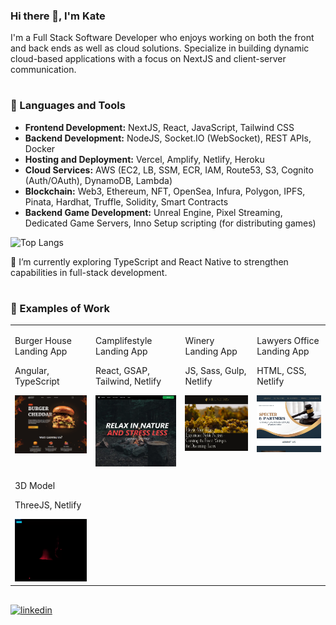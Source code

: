 ### Hi there 👋, I'm Kate
I'm a Full Stack Software Developer who enjoys working on both the front and back ends as well as cloud solutions. Specialize in building dynamic cloud-based applications with a focus on NextJS and client-server communication.

#
### 🚀 Languages and Tools

- **Frontend Development:** NextJS, React, JavaScript, Tailwind CSS
- **Backend Development:** NodeJS, Socket.IO (WebSocket), REST APIs, Docker
- **Hosting and Deployment:** Vercel, Amplify, Netlify, Heroku
- **Cloud Services:** AWS (EC2, LB, SSM, ECR, IAM, Route53, S3, Cognito (Auth/OAuth), DynamoDB, Lambda)
- **Blockchain:** Web3, Ethereum, NFT, OpenSea, Infura, Polygon, IPFS, Pinata, Hardhat, Truffle, Solidity, Smart Contracts
- **Backend Game Development:** Unreal Engine, Pixel Streaming, Dedicated Game Servers, Inno Setup scripting (for distributing games)

![Top Langs](https://github-readme-stats.vercel.app/api/top-langs/?username=ekaterinagorbunova&size_weight=0.5&count_weight=0.5&theme=github_dark_dimmed&layout=compact)

🌱 I’m currently exploring TypeScript and React Native to strengthen capabilities in full-stack development.

#
### 🔭 Examples of Work

<table cellpadding="0">
  <tr style="padding: 0">
    <td valign="top">
      <p>Burger House Landing App</p>
      <p>Angular, TypeScript</p>
       <a href="https://ekaterinagorbunova.github.io/burger-house/" target="_blank">
          <img src="img/burger-house.webp" width="256" alt="Burger House App"/>    
      </a>
    </td>
    <td valign="top">
      <p>Camplifestyle Landing App</p>
      <p>React, GSAP, Tailwind, Netlify</p>
       <a href="https://camplifestyle-spa.netlify.app" target="_blank">
          <img src="img/camplifestyle.webp" width="256" alt="Camplifestyle Website"/>    
      </a>
    </td>
    <td valign="top">
      <p>Winery Landing App</p>
      <p>JS, Sass, Gulp, Netlify</p>
      <a href="https://winery-noble-nectars.netlify.app" target="_blank">
          <img src="img/winery.webp" width="256" alt="Winery App"/>    
      </a>
    </td>
    <td valign="top">
      <p>Lawyers Office Landing App</p>
      <p>HTML, CSS, Netlify</p>
      <a href="https://lawyers-office.netlify.app" target="_blank">
          <img src="img/lawyers-office.webp" width="256" alt="Lawyers Office App"/>    
      </a>
    </td>
  </tr>
  <tr>
<!--     <td valign="top">
      <p>Peach Bakery Landing App</p>
      <p>HTML, CSS, Netlify</p>
            <a href="https://peach-bakery-store.netlify.app" target="_blank">
          <img src="img/peach-bakery.webp" width="256" alt="Peach Bakeryl"/>    
      </a>
    </td> -->
<!--     <td valign="top">
      <p>Quiz App</p>
      <p>HTML, CSS, JS, Glitch</p>
            <a href="https://quiz-devapp.glitch.me" target="_blank">
          <img src="img/quiz.webp" width="256" alt="Quiz"/>    
      </a>
    </td> -->
    <td valign="top">
      <p>3D Model</p>
      <p>ThreeJS, Netlify</p>
          <a href="https://threejs-point-light.netlify.app" target="_blank">
          <img src="img/threejs-point-light.gif" width="256" alt="3D Model"/>    
      </a>
    </td>
  </tr>
</table>

##
[<img src='https://img.shields.io/badge/LinkedIn-Blue?style=social&logo=linkedin' alt='linkedin' height='40'>](https://www.linkedin.com/in/egorbunova/)

<!--
**EkaterinaGorbunova/ekaterinagorbunova** is a ✨ _special_ ✨ repository because its `README.md` (this file) appears on your GitHub profile.

Here are some ideas to get you started:

- 🔭 I’m currently working on ...
- 🌱 I’m currently learning ...
- 👯 I’m looking to collaborate on ...
- 🤔 I’m looking for help with ...
- 💬 Ask me about ...
- 📫 How to reach me: ...
- 😄 Pronouns: ...
- ⚡ Fun fact: ...
-->
